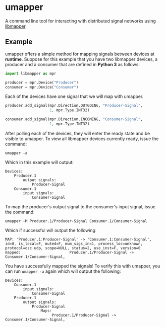 # umapper

A command line tool for interacting with distributed signal networks using [libmapper](https://github.com/libmapper/libmapper).

## Example

umapper offers a simple method for mapping signals between devices at **runtime**. Suppose for this example that you have two libmapper devices, a producer and a consumer that are defined in **Python 3** as follows:

```python
import libmapper as mpr

producer = mpr.Device("Producer")
consumer = mpr.Device("Consumer")
```

Each of the devices have one signal that we will map with umapper.

```python
producer.add_signal(mpr.Direction.OUTGOING, "Producer-Signal",
                    1, mpr.Type.INT32)

consumer.add_signal(mpr.Direction.INCOMING, "Consumer-Signal",
                    1, mpr.Type.INT32)
```

After polling each of the devices, they will enter the ready state and be visible to umapper. To view all libmapper devices currently ready, issue the command:

```
umapper -a
```

Which in this example will output:

```
Devices:
    Producer.1
        output signals:
            Producer-Signal
    Consumer.1
        input signals:
            Consumer-Signal

```

To map the producer's output signal to the consumer's input signal, issue the command:

```
umapper -M Producer.1/Producer-Signal Consumer.1/Consumer-Signal
```

Which if successful will output the following:

```
MAP: 'Producer.1:Producer-Signal' -> 'Consumer.1:Consumer-Signal', id=0, is_local=F, muted=F, num_sigs_in=1, process_loc=unknown, protocol=osc.udp, scope=NULL, status=2, use_inst=F, version=0
mapped:                      Producer.1/Producer-Signal -> Consumer.1/Consumer-Signal,

```

You have successfully mapped the signals! To verify this with umapper, you can run `umapper -a` again which will output the following:

```
Devices:
    Consumer.1
        input signals:
            Consumer-Signal
    Producer.1
        output signals:
            Producer-Signal
                Maps:
                     Producer.1/Producer-Signal -> Consumer.1/Consumer-Signal,

```
